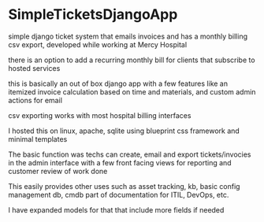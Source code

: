 # SimpleTicketsDjangoApp
simple django ticket system that emails invoices and has a monthly billing csv export, developed while working at Mercy Hospital

there is an option to add a recurring monthly bill for clients that subscribe to hosted services

this is basically an out of box django app with a few features like an itemized invoice calculation based on time and materials, and custom admin actions for email 

csv exporting works with most hospital billing interfaces

I hosted this on linux, apache, sqlite using blueprint css framework and minimal templates

The basic function was techs can create, email and export tickets/invocies in the admin interface with a few front facing views for reporting and customer review of work done

This easily provides other uses such as asset tracking, kb, basic config management db, cmdb part of documentation for ITIL, DevOps, etc.

I have expanded models for that that include more fields if needed
